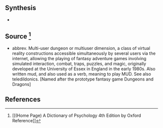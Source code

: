 ## Synthesis
- 
## Source [^1]
- abbrev. Multi-user dungeon or multiuser dimension, a class of virtual reality constructions accessible simultaneously by several users via the internet, allowing the playing of fantasy adventure games involving simulated interaction, combat, traps, puzzles, and magic, originally developed at the University of Essex in England in the early 1980s. Also written mud, and also used as a verb, meaning to play MUD. See also teledildonics. \[Named after the prototype fantasy game Dungeons and Dragons]
## References

[^1]: [[(Home Page) A Dictionary of Psychology 4th Edition by Oxford Reference]]